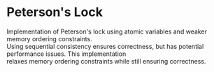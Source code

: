 # Peterson's Lock   
Implementation of Peterson's lock using atomic variables and weaker memory ordering constraints.     
Using sequential consistency ensures correctness, but has potential performance issues. This implementation  
relaxes memory ordering constraints while still ensuring correctness. 

